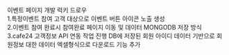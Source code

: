 이벤트 페이지 개발 럭키 드로우<br/>
1.특정이벤트 참여 고객 대상으로 이벤트 버튼 아이콘 노출 생성 <br/>
2.이벤트 참여 완료시 참여완료 페이지 이동 및 데이터 MONGODB 저장 방식<br/>
3.cafe24 고객정보 API 연동 작업 진행 DB에 저장된 회원 아이디 데이터 기반으로 회원정보 대한 데이터 엑셀형식으로
다운로드 기능 추가 <br/>

